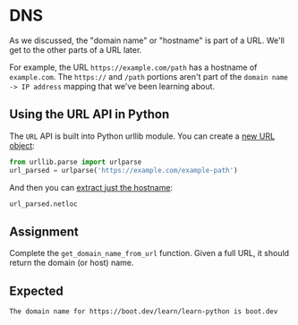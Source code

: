 # DNS

As we discussed, the "domain name" or "hostname" is part of a URL. We'll get to the other parts of a URL later.

For example, the URL `https://example.com/path` has a hostname of `example.com`. The `https://` and `/path` portions aren't part of the `domain name -> IP address` mapping that we've been learning about.

## Using the URL API in Python

The `URL` API is built into Python urllib module. You can create a [new URL object](https://docs.python.org/3/library/urllib.parse.html#urllib.parse.urlparse):

```python
from urllib.parse import urlparse
url_parsed = urlparse('https://example.com/example-path')
```

And then you can [extract just the hostname](https://docs.python.org/3/library/urllib.parse.html#urllib.parse.urlparse):

```python
url_parsed.netloc
```

## Assignment

Complete the `get_domain_name_from_url` function. Given a full URL, it should return the domain (or host) name.

## Expected

```
The domain name for https://boot.dev/learn/learn-python is boot.dev
```
